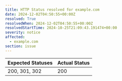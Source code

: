 ```yaml
---
title: HTTP Status resolved for example.com
date: 2024-12-02T04:50:55+00:00Z
resolved: True
resolvedWhen: 2024-12-02T04:50:55+00:00Z
resolvedStartTime: 2024-10-25T21:09:43.191474+00:00
severity: notice
affected:
  - example.com
section: issue
---
```


| Expected Statuses | Actual Status  |
|-------------------|----------------|
| 200, 301, 302 | 200 |

